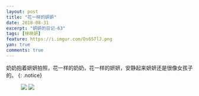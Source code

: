 ```yaml
---
layout: post
title: "花一样的妍妍"
date: 2018-08-31
excerpt: "妍妍的日记-63"
tags: [徐晓妍]
feature: https://i.imgur.com/Ds6S7lJ.png
yan: true
comments: true
---
```

奶奶抱着妍妍拍照，花一样的奶奶，花一样的妍妍，安静起来妍妍还是很像女孩子的。
{: .notice}
<figure>
    <img src="{{ site.staticUrl }}/yanyan/image/huayan1.jpeg?imageMogr2/auto-orient" />
    <img src="{{ site.staticUrl }}/yanyan/image/huayan2.jpeg?imageMogr2/auto-orient" />
</figure>
